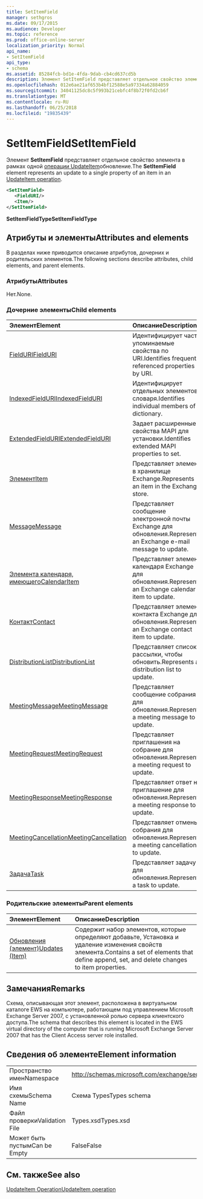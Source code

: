 ```yaml
---
title: SetItemField
manager: sethgros
ms.date: 09/17/2015
ms.audience: Developer
ms.topic: reference
ms.prod: office-online-server
localization_priority: Normal
api_name:
- SetItemField
api_type:
- schema
ms.assetid: 85284fcb-bd1e-4fda-9dab-cb4cd637cd5b
description: Элемент SetItemField представляет отдельное свойство элемента в рамках одной операции UpdateItem обновление.
ms.openlocfilehash: 012e6ae21af653b4bf12588e5a97334a62884059
ms.sourcegitcommit: 34041125dc8c5f993b21cebfc4f8b72f0fd2cb6f
ms.translationtype: MT
ms.contentlocale: ru-RU
ms.lasthandoff: 06/25/2018
ms.locfileid: "19835439"
---
```

# <a name="setitemfield"></a><span data-ttu-id="3c26c-103">SetItemField</span><span class="sxs-lookup"><span data-stu-id="3c26c-103">SetItemField</span></span>

<span data-ttu-id="3c26c-104">Элемент **SetItemField** представляет отдельное свойство элемента в рамках одной [операции UpdateItem](updateitem-operation.md)обновление.</span><span class="sxs-lookup"><span data-stu-id="3c26c-104">The **SetItemField** element represents an update to a single property of an item in an [UpdateItem operation](updateitem-operation.md).</span></span>
  
```xml
<SetItemField>
   <FieldURI/>
   <Item/>
</SetItemField>
```

 <span data-ttu-id="3c26c-105">**SetItemFieldType**</span><span class="sxs-lookup"><span data-stu-id="3c26c-105">**SetItemFieldType**</span></span>
## <a name="attributes-and-elements"></a><span data-ttu-id="3c26c-106">Атрибуты и элементы</span><span class="sxs-lookup"><span data-stu-id="3c26c-106">Attributes and elements</span></span>

<span data-ttu-id="3c26c-107">В разделах ниже приводится описание атрибутов, дочерних и родительских элементов.</span><span class="sxs-lookup"><span data-stu-id="3c26c-107">The following sections describe attributes, child elements, and parent elements.</span></span>
  
### <a name="attributes"></a><span data-ttu-id="3c26c-108">Атрибуты</span><span class="sxs-lookup"><span data-stu-id="3c26c-108">Attributes</span></span>

<span data-ttu-id="3c26c-109">Нет.</span><span class="sxs-lookup"><span data-stu-id="3c26c-109">None.</span></span>
  
### <a name="child-elements"></a><span data-ttu-id="3c26c-110">Дочерние элементы</span><span class="sxs-lookup"><span data-stu-id="3c26c-110">Child elements</span></span>

|<span data-ttu-id="3c26c-111">**Элемент**</span><span class="sxs-lookup"><span data-stu-id="3c26c-111">**Element**</span></span>|<span data-ttu-id="3c26c-112">**Описание**</span><span class="sxs-lookup"><span data-stu-id="3c26c-112">**Description**</span></span>|
|:-----|:-----|
|[<span data-ttu-id="3c26c-113">FieldURI</span><span class="sxs-lookup"><span data-stu-id="3c26c-113">FieldURI</span></span>](fielduri.md) <br/> |<span data-ttu-id="3c26c-114">Идентифицирует часто упоминаемые свойства по URI.</span><span class="sxs-lookup"><span data-stu-id="3c26c-114">Identifies frequently referenced properties by URI.</span></span>  <br/> |
|[<span data-ttu-id="3c26c-115">IndexedFieldURI</span><span class="sxs-lookup"><span data-stu-id="3c26c-115">IndexedFieldURI</span></span>](indexedfielduri.md) <br/> |<span data-ttu-id="3c26c-116">Идентифицирует отдельных элементов словаря.</span><span class="sxs-lookup"><span data-stu-id="3c26c-116">Identifies individual members of a dictionary.</span></span>  <br/> |
|[<span data-ttu-id="3c26c-117">ExtendedFieldURI</span><span class="sxs-lookup"><span data-stu-id="3c26c-117">ExtendedFieldURI</span></span>](extendedfielduri.md) <br/> |<span data-ttu-id="3c26c-118">Задает расширенные свойства MAPI для установки.</span><span class="sxs-lookup"><span data-stu-id="3c26c-118">Identifies extended MAPI properties to set.</span></span>  <br/> |
|[<span data-ttu-id="3c26c-119">Элемент</span><span class="sxs-lookup"><span data-stu-id="3c26c-119">Item</span></span>](item.md) <br/> |<span data-ttu-id="3c26c-120">Представляет элемент в хранилище Exchange.</span><span class="sxs-lookup"><span data-stu-id="3c26c-120">Represents an item in the Exchange store.</span></span>  <br/> |
|[<span data-ttu-id="3c26c-121">Message</span><span class="sxs-lookup"><span data-stu-id="3c26c-121">Message</span></span>](message-ex15websvcsotherref.md) <br/> |<span data-ttu-id="3c26c-122">Представляет сообщение электронной почты Exchange для обновления.</span><span class="sxs-lookup"><span data-stu-id="3c26c-122">Represents an Exchange e-mail message to update.</span></span>  <br/> |
|[<span data-ttu-id="3c26c-123">Элемента календаря, имеющего</span><span class="sxs-lookup"><span data-stu-id="3c26c-123">CalendarItem</span></span>](calendaritem.md) <br/> |<span data-ttu-id="3c26c-124">Представляет элемент календаря Exchange для обновления.</span><span class="sxs-lookup"><span data-stu-id="3c26c-124">Represents an Exchange calendar item to update.</span></span>  <br/> |
|[<span data-ttu-id="3c26c-125">Контакт</span><span class="sxs-lookup"><span data-stu-id="3c26c-125">Contact</span></span>](contact.md) <br/> |<span data-ttu-id="3c26c-126">Представляет элемент контакта Exchange для обновления.</span><span class="sxs-lookup"><span data-stu-id="3c26c-126">Represents an Exchange contact item to update.</span></span>  <br/> |
|[<span data-ttu-id="3c26c-127">DistributionList</span><span class="sxs-lookup"><span data-stu-id="3c26c-127">DistributionList</span></span>](distributionlist.md) <br/> |<span data-ttu-id="3c26c-128">Представляет список рассылки, чтобы обновить.</span><span class="sxs-lookup"><span data-stu-id="3c26c-128">Represents a distribution list to update.</span></span>  <br/> |
|[<span data-ttu-id="3c26c-129">MeetingMessage</span><span class="sxs-lookup"><span data-stu-id="3c26c-129">MeetingMessage</span></span>](meetingmessage.md) <br/> |<span data-ttu-id="3c26c-130">Представляет сообщение собрания для обновления.</span><span class="sxs-lookup"><span data-stu-id="3c26c-130">Represents a meeting message to update.</span></span>  <br/> |
|[<span data-ttu-id="3c26c-131">MeetingRequest</span><span class="sxs-lookup"><span data-stu-id="3c26c-131">MeetingRequest</span></span>](meetingrequest.md) <br/> |<span data-ttu-id="3c26c-132">Представляет приглашения на собрание для обновления.</span><span class="sxs-lookup"><span data-stu-id="3c26c-132">Represents a meeting request to update.</span></span>  <br/> |
|[<span data-ttu-id="3c26c-133">MeetingResponse</span><span class="sxs-lookup"><span data-stu-id="3c26c-133">MeetingResponse</span></span>](meetingresponse.md) <br/> |<span data-ttu-id="3c26c-134">Представляет ответ на приглашение для обновления.</span><span class="sxs-lookup"><span data-stu-id="3c26c-134">Represents a meeting response to update.</span></span>  <br/> |
|[<span data-ttu-id="3c26c-135">MeetingCancellation</span><span class="sxs-lookup"><span data-stu-id="3c26c-135">MeetingCancellation</span></span>](meetingcancellation.md) <br/> |<span data-ttu-id="3c26c-136">Представляет отмены собрания для обновления.</span><span class="sxs-lookup"><span data-stu-id="3c26c-136">Represents a meeting cancellation to update.</span></span>  <br/> |
|[<span data-ttu-id="3c26c-137">Задача</span><span class="sxs-lookup"><span data-stu-id="3c26c-137">Task</span></span>](task.md) <br/> |<span data-ttu-id="3c26c-138">Представляет задачу для обновления.</span><span class="sxs-lookup"><span data-stu-id="3c26c-138">Represents a task to update.</span></span>  <br/> |
   
### <a name="parent-elements"></a><span data-ttu-id="3c26c-139">Родительские элементы</span><span class="sxs-lookup"><span data-stu-id="3c26c-139">Parent elements</span></span>

|<span data-ttu-id="3c26c-140">**Элемент**</span><span class="sxs-lookup"><span data-stu-id="3c26c-140">**Element**</span></span>|<span data-ttu-id="3c26c-141">**Описание**</span><span class="sxs-lookup"><span data-stu-id="3c26c-141">**Description**</span></span>|
|:-----|:-----|
|[<span data-ttu-id="3c26c-142">Обновления (элемент)</span><span class="sxs-lookup"><span data-stu-id="3c26c-142">Updates (Item)</span></span>](updates-item.md) <br/> |<span data-ttu-id="3c26c-143">Содержит набор элементов, которые определяют добавьте, Установка и удаление изменения свойств элемента.</span><span class="sxs-lookup"><span data-stu-id="3c26c-143">Contains a set of elements that define append, set, and delete changes to item properties.</span></span>  <br/> |
   
## <a name="remarks"></a><span data-ttu-id="3c26c-144">Замечания</span><span class="sxs-lookup"><span data-stu-id="3c26c-144">Remarks</span></span>

<span data-ttu-id="3c26c-145">Схема, описывающая этот элемент, расположена в виртуальном каталоге EWS на компьютере, работающем под управлением Microsoft Exchange Server 2007, с установленной ролью сервера клиентского доступа.</span><span class="sxs-lookup"><span data-stu-id="3c26c-145">The schema that describes this element is located in the EWS virtual directory of the computer that is running Microsoft Exchange Server 2007 that has the Client Access server role installed.</span></span>
  
## <a name="element-information"></a><span data-ttu-id="3c26c-146">Сведения об элементе</span><span class="sxs-lookup"><span data-stu-id="3c26c-146">Element information</span></span>

|||
|:-----|:-----|
|<span data-ttu-id="3c26c-147">Пространство имен</span><span class="sxs-lookup"><span data-stu-id="3c26c-147">Namespace</span></span>  <br/> |http://schemas.microsoft.com/exchange/services/2006/types  <br/> |
|<span data-ttu-id="3c26c-148">Имя схемы</span><span class="sxs-lookup"><span data-stu-id="3c26c-148">Schema Name</span></span>  <br/> |<span data-ttu-id="3c26c-149">Схема Types</span><span class="sxs-lookup"><span data-stu-id="3c26c-149">Types schema</span></span>  <br/> |
|<span data-ttu-id="3c26c-150">Файл проверки</span><span class="sxs-lookup"><span data-stu-id="3c26c-150">Validation File</span></span>  <br/> |<span data-ttu-id="3c26c-151">Types.xsd</span><span class="sxs-lookup"><span data-stu-id="3c26c-151">Types.xsd</span></span>  <br/> |
|<span data-ttu-id="3c26c-152">Может быть пустым</span><span class="sxs-lookup"><span data-stu-id="3c26c-152">Can be Empty</span></span>  <br/> |<span data-ttu-id="3c26c-153">False</span><span class="sxs-lookup"><span data-stu-id="3c26c-153">False</span></span>  <br/> |
   
## <a name="see-also"></a><span data-ttu-id="3c26c-154">См. также</span><span class="sxs-lookup"><span data-stu-id="3c26c-154">See also</span></span>



[<span data-ttu-id="3c26c-155">UpdateItem Operation</span><span class="sxs-lookup"><span data-stu-id="3c26c-155">UpdateItem operation</span></span>](updateitem-operation.md)

